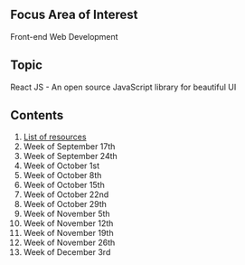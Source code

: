 ## Focus Area of Interest
Front-end Web Development

## Topic
React JS - An open source JavaScript library for beautiful UI

## Contents
1. [List of resources](posts/week-sep10)
2. Week of September 17th [](posts/week-sep17)
3. Week of September 24th [](posts/week-sep24)
4. Week of October 1st [](posts/week-oct01)
5. Week of October 8th [](posts/week-oct08)
6. Week of October 15th [](posts/week-oct15)
7. Week of October 22nd [](posts/week-oct22)
8. Week of October 29th [](posts/week-oct29)
9. Week of November 5th [](posts/week-nov05)
10. Week of November 12th [](posts/week-nov12)
11. Week of November 19th [](posts/week-nov19)
12. Week of November 26th [](posts/week-nov26)
13. Week of December 3rd [](posts/week-dec03)
